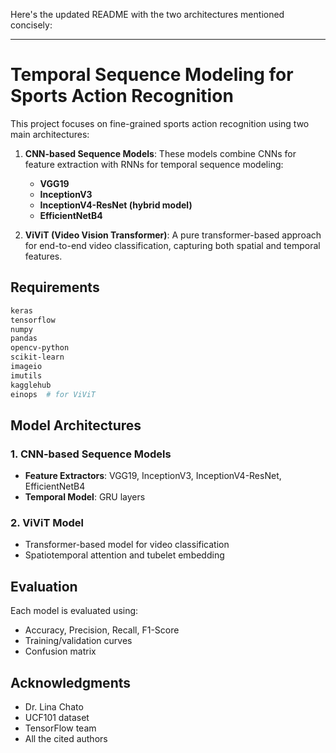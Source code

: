 Here's the updated README with the two architectures mentioned concisely:

---

# Temporal Sequence Modeling for Sports Action Recognition

This project focuses on fine-grained sports action recognition using two main architectures:

1. **CNN-based Sequence Models**: These models combine CNNs for feature extraction with RNNs for temporal sequence modeling:
   - **VGG19**
   - **InceptionV3**
   - **InceptionV4-ResNet (hybrid model)**
   - **EfficientNetB4**

2. **ViViT (Video Vision Transformer)**: A pure transformer-based approach for end-to-end video classification, capturing both spatial and temporal features.

## Requirements

```bash
keras
tensorflow
numpy
pandas
opencv-python
scikit-learn
imageio
imutils
kagglehub
einops  # for ViViT
```

## Model Architectures

### 1. CNN-based Sequence Models
- **Feature Extractors**: VGG19, InceptionV3, InceptionV4-ResNet, EfficientNetB4
- **Temporal Model**: GRU layers

### 2. ViViT Model
- Transformer-based model for video classification
- Spatiotemporal attention and tubelet embedding

## Evaluation

Each model is evaluated using:
- Accuracy, Precision, Recall, F1-Score
- Training/validation curves
- Confusion matrix

## Acknowledgments

- Dr. Lina Chato
- UCF101 dataset
- TensorFlow team
- All the cited authors
